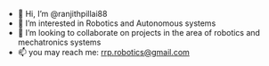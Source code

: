 - 👋 Hi, I’m @ranjithpillai88
- 👀 I’m interested in Robotics and Autonomous systems
- 💞️ I’m looking to collaborate on projects in the area of robotics and mechatronics systems
- 📫 you may reach me: rrp.robotics@gmail.com


<!---
ranjithpillai88/ranjithpillai88 is a ✨ special ✨ repository because its `README.md` (this file) appears on your GitHub profile.
You can click the Preview link to take a look at your changes.
--->
